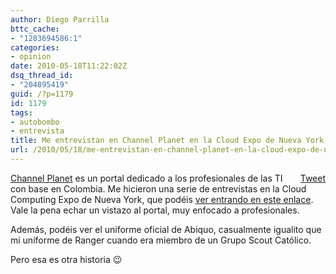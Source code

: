 ```yaml
---
author: Diego Parrilla
bttc_cache:
- "1283694586:1"
categories:
- opinion
date: 2010-05-18T11:22:02Z
dsq_thread_id:
- "204895419"
guid: /?p=1179
id: 1179
tags:
- autobombo
- entrevista
title: Me entrevistan en Channel Planet en la Cloud Expo de Nueva York
url: /2010/05/18/me-entrevistan-en-channel-planet-en-la-cloud-expo-de-nueva-york/
---
```


<div style="float: right; margin-left: 10px;">
  <a href="https://twitter.com/share" class="twitter-share-button" data-via="nubeblog" data-hashtags="autobombo,entrevista" data-count="vertical" data-url="/2010/05/18/me-entrevistan-en-channel-planet-en-la-cloud-expo-de-nueva-york/">Tweet</a>
</div>

[Channel Planet](http://www.channelplanet.com) es un portal dedicado a los profesionales de las TI con base en Colombia. Me hicieron una serie de entrevistas en la Cloud Computing Expo de Nueva York, que podéis [ver entrando en este enlace](http://www.channelplanet.com/?idcategoria=23723). Vale la pena echar un vistazo al portal, muy enfocado a profesionales.

Además, podéis ver el uniforme oficial de Abiquo, casualmente igualito que mi uniforme de Ranger cuando era miembro de un Grupo Scout Católico.

Pero esa es otra historia 😉
